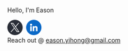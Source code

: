 Hello, I'm Eason

[<img height="35" src="./x.png">](https://x.com/eesuhn)&nbsp;
[<img height="35" src="./linkedin.png">](https://www.linkedin.com/in/eason-lim/) <br>
Reach out @ [eason.yihong@gmail.com](mailto:eason.yihong@gmail.com)
